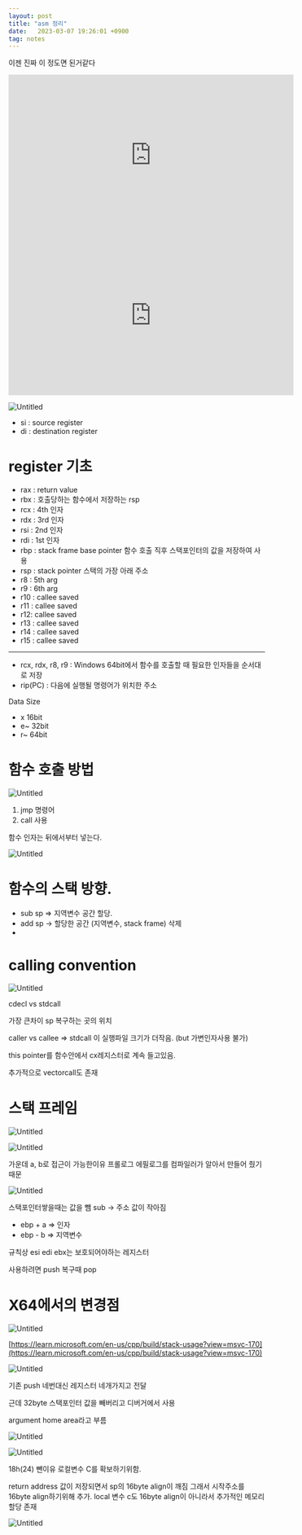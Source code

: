 ```yaml
---
layout: post
title: "asm 정리"
date:   2023-03-07 19:26:01 +0900
tag: notes
---
```


이젠 진짜 이 정도면 된거같다

<iframe width="560" height="315" src="https://www.youtube.com/embed/cEnpeDMAw_Y" title="YouTube video player" frameborder="0" allow="accelerometer; autoplay; clipboard-write; encrypted-media; gyroscope; picture-in-picture; web-share" allowfullscreen></iframe>


<iframe width="560" height="315" src="https://www.youtube.com/embed/D83qM9D2I3E" title="YouTube video player" frameborder="0" allow="accelerometer; autoplay; clipboard-write; encrypted-media; gyroscope; picture-in-picture; web-share" allowfullscreen></iframe>


![Untitled](/images/asm2/Untitled.png)

- si : source register
- di : destination register

# register 기초

- rax : return value
- rbx : 호출당하는 함수에서 저장하는 rsp
- rcx : 4th 인자
- rdx : 3rd 인자
- rsi : 2nd 인자
- rdi : 1st 인자
- rbp : stack frame base pointer 함수 호출 직후 스택포인터의 값을 저장하여 사용
- rsp : stack pointer 스택의 가장 아래 주소
- r8 : 5th arg
- r9 : 6th arg
- r10 : callee saved
- r11 : callee saved
- r12: callee saved
- r13 : callee saved
- r14 : callee saved
- r15 : callee saved

---

- rcx, rdx, r8, r9 : Windows 64bit에서 함수를 호출할 때 필요한 인자들을 순서대로 저장
- rip(PC) : 다음에 실행될 명령어가 위치한 주소

Data Size

- x 16bit
- e~ 32bit
- r~ 64bit

# 함수 호출 방법

![Untitled](/images/asm2/Untitled%201.png)

1. jmp 명령어
2. call 사용

함수 인자는 뒤에서부터 넣는다.

![Untitled](/images/asm2/Untitled%202.png)

# 함수의 스택 방향.

- sub sp => 지역변수 공간 할당.
- add sp -> 할당한 공간 (지역변수, stack frame) 삭제
- 

# calling convention

![Untitled](/images/asm2/Untitled%203.png)

cdecl vs stdcall

가장 큰차이 sp 복구하는 곳의 위치 

caller vs callee ⇒ stdcall 이 실행파일 크기가 더작음. (but 가변인자사용 불가)

this pointer를 함수안에서 cx레지스터로 계속  들고있음.

추가적으로 vectorcall도 존재

# 스택 프레임

![Untitled](/images/asm2/Untitled%204.png)

![Untitled](/images/asm2/Untitled%205.png)

가운데 a, b로 접근이 가능한이유 프롤로그 에필로그를 컴파일러가 알아서 만들어 줬기 때문 

![Untitled](/images/asm2/Untitled%206.png)

스택포인터쌓을때는 값을 뺌 sub → 주소 값이 작아짐

- ebp + a ⇒ 인자
- ebp - b ⇒ 지역변수

규칙상 esi edi ebx는 보호되어야하는 레지스터

사용하려면 push 복구때 pop

# X64에서의 변경점

![Untitled](/images/asm2/Untitled%207.png)

[https://learn.microsoft.com/en-us/cpp/build/stack-usage?view=msvc-170](https://learn.microsoft.com/en-us/cpp/build/stack-usage?view=msvc-170)

![Untitled](/images/asm2/Untitled%208.png)

기존 push 네번대신 레지스터 네개가지고 전달

근데 32byte 스택포인터 값을 빼버리고 디버거에서 사용

argument home area라고 부름

![Untitled](/images/asm2/Untitled%209.png)

![Untitled](/images/asm2/Untitled%2010.png)

18h(24) 뺀이유 로컬변수 C를 확보하기위함.

return address 값이 저장되면서 sp의 16byte align이 깨짐 그래서 시작주소를 16byte align하기위해 추가. local 변수 c도 16byte align이 아니라서 추가적인 메모리 할당 존재

![Untitled](/images/asm2/Untitled%2011.png)